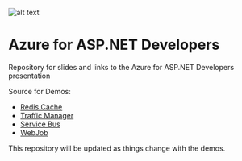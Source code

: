 ![alt text](http://lozanotek.com/images/logo.gif "Created by Lozanotek, Inc.")
# Azure for ASP.NET Developers
Repository for slides and links to the Azure for ASP.NET Developers presentation

Source for Demos:

* [Redis Cache](https://github.com/lozanotek/redis-cache-demo)
* [Traffic Manager](https://github.com/lozanotek/traffic-manager-demo)
* [Service Bus](https://github.com/lozanotek/service-bus-demo)
* [WebJob](https://github.com/lozanotek/webjob-demo)

This repository will be updated as things change with the demos.
